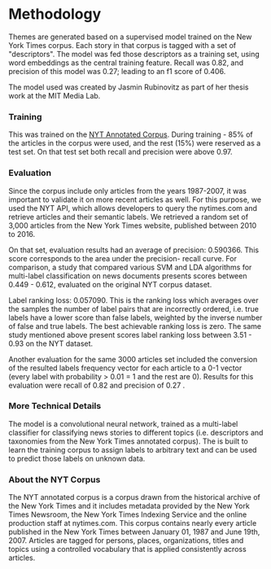 Methodology
===========

Themes are generated based on a supervised model trained on the New York Times corpus. Each story in that corpus is tagged with a set of "descriptors". The model was fed those descriptors as a training set, using word embeddings as the central training feature. Recall was 0.82, and precision of this model was 0.27; leading to an f1 score of 0.406.

The model used was created by Jasmin Rubinovitz as part of her thesis work at the MIT Media Lab.

### Training

This was trained on the [NYT Annotated Corpus](https://catalog.ldc.upenn.edu/ldc2008t19). During training - 85% of the articles in the corpus were used, and the rest (15%) were reserved as a test set. On that test set both recall and precision were above 0.97.

### Evaluation

Since the corpus include only articles from the years 1987-2007, it was important to validate it on more recent articles as well. For this purpose, we used the NYT API, which allows developers to query the nytimes.com and retrieve articles and their semantic labels. We retrieved a random set of 3,000 articles from the New York Times website, published between 2010 to 2016.

On that set, evaluation results had an average of precision: 0.590366. This score corresponds to the area under the precision- recall curve. For comparison, a study that compared various SVM and LDA algorithms for multi-label classification on news documents presents scores between 0.449 - 0.612, evaluated on the original NYT corpus dataset. 

Label ranking loss: 0.057090. This is the ranking loss which averages over the samples the number of label pairs that are incorrectly ordered, i.e. true labels have a lower score than false labels, weighted by the inverse number of false and true labels. The best achievable ranking loss is zero. The same study mentioned above present scores label ranking loss between 3.51 - 0.93 on the NYT dataset. 

Another evaluation for the same 3000 articles set included the conversion of the resulted labels frequency vector  for each article to a 0-1 vector (every label with probability > 0.01 = 1 and the rest are 0). Results for this evaluation were recall of 0.82 and precision of 0.27 .

### More Technical Details

The model is a convolutional neural network, trained as a multi-label classifier for classifying news stories to different topics (i.e. descriptors and taxonomies from the New York Times annotated corpus). The is built to learn the training corpus to assign labels to arbitrary text and can be used to predict those labels on unknown data. 

### About the NYT Corpus

The NYT annotated corpus is a corpus drawn from the historical archive of the New York Times and it includes metadata provided by the New York Times Newsroom, the New York Times Indexing Service and the online production staff at nytimes.com. This corpus contains nearly every article published in the New York Times between January 01, 1987 and June 19th, 2007. Articles are tagged for persons, places, organizations, titles and topics using a controlled vocabulary that is applied consistently across articles. 
